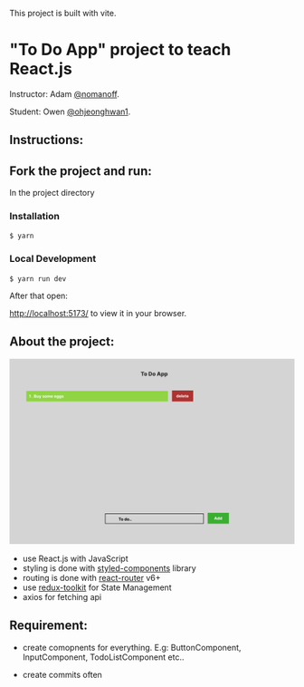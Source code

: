 This project is built with vite.

# "To Do App" project to teach React.js

Instructor: Adam [@nomanoff](https://github.com/nomanoff).

Student: Owen [@ohjeonghwan1](https://github.com/ohjeonghwan1).

## Instructions:

## Fork the project and run:

In the project directory

### Installation

```
$ yarn
```

### Local Development

```
$ yarn run dev
```

After that open:

[http://localhost:5173/](http://localhost:5173/) to view it in your browser.

## About the project:

<a  href="/"><img  width="728"  src="/public/todo_app_figma.png"  alt="Demo"></a>

- use React.js with JavaScript
- styling is done with [styled-components](https://styled-components.com/) library
- routing is done with [react-router](https://reactrouter.com/en/main) v6+
- use [redux-toolkit](https://redux-toolkit.js.org/) for State Management
- axios for fetching api

## Requirement:

- create comopnents for everything. E.g: ButtonComponent, InputComponent, TodoListComponent etc..

- create commits often
